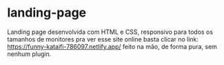 # landing-page
Landing page desenvolvida com HTML e CSS, responsivo para todos os tamanhos de monitores
pra ver esse site online basta clicar no link: 
https://funny-kataifi-786097.netlify.app/
feito na mão, de forma pura, sem nenhum plugin.
